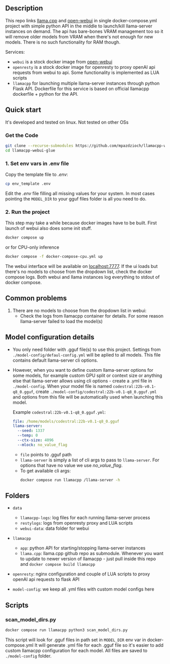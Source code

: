 ## Description

This repo links [llama.cpp](https://github.com/ggerganov/llama.cpp) and [open-webui](https://github.com/open-webui/open-webui) in single docker-compose.yml project with simple python API in the middle to launch/kill llama-server instances on demand. The api has bare-bones VRAM management too so it will remove older models from VRAM when there's not enough for new models.
There is no such functionality for RAM though.

Services:

- `webui` is a stock docker image from [open-webui](https://github.com/open-webui/open-webui)
- `openresty` is a stock docker image for openresty to proxy openAI api requests from webui to api. Some functionality is implemented as LUA scripts
- `llamacpp` for launching multiple llama-server instances through python Flask API. Dockerfile for this service is based on official llamacpp dockerfile + python for the API.

## Quick start

It's developed and tested on linux. Not tested on other OSs

### Get the Code

```bash
git clone --recurse-submodules https://github.com/mpazdzioch/llamacpp-webui-glue.git
cd llamacpp-webui-glue
```

### 1. Set env vars in .env file

Copy the template file to *.env*: 
```bash
cp env_template .env
```
Edit the *.env* file filling all missing values for your system. In most cases pointing the `MODEL_DIR` to your gguf files folder is all you need to do.

### 2. Run the project
This step may take a while because docker images have to be built. First launch of webui also does some init stuff. 
```bash
docker compose up
```
or for CPU-only inference

```bash
docker compose -f docker-compose-cpu.yml up
```

The webui interface will be available on [localhost:7777](http://localhost:7777). If the ui loads but there's no models to choose from the dropdown list, check the docker compose logs. Both webui and llama instances log everything to stdout of docker compose.

## Common problems

1. There are no models to choose from the dropdown list in webui:
   - Check the logs from llamacpp container for details. For some reason llama-server failed to load the model(s)

## Model configuration details

- You only need folder with .gguf file(s) to use this project. Settings from `./model-config/defaul-config.yml` will be aplied to all models. This file contains default llama-server cli options.

- However, when you want to define custom llama-server options for some models, for example custom GPU split or context size or anything else that llama-server allows using cli options - create a .yml file in `./model-config`. When your model file is named `codestral:22b-v0.1-q8_0.gguf`, create `./model-config/codestral:22b-v0.1-q8_0.gguf.yml` and options from this file will be automatically used when launching this model.

  Example `codestral:22b-v0.1-q8_0.gguf.yml`:
  ```yaml
  file: /home/models/codestral:22b-v0.1-q8_0.gguf
  llama-server:
    --seed: 1337
    --temp: 0
    --ctx-size: 4096
    --mlock: no_value_flag
  ```
  - `file` points to .gguf path
  - `llama-server` is simply a list of cli args to pass to `llama-server`. For options that have no value we use *no_value_flag*. 
  - To get available cli args: 
    ```bash
    docker compose run llamacpp /llama-server -h
    ```

## Folders

- `data`
  - `llamacpp-logs`: log files for each running llama-server process
  - `restylogs`: logs from openresty proxy and LUA scripts
  - `webui-data`: data folder for webui

- `llamacpp`
  - `app`: python API for starting/stopping llama-server instances
  - `llama.cpp`: llama.cpp github repo as submodule. Whenever you want to update to newer version of llamacpp - just pull inside this repo and `docker compose build llamacpp`

- `openresty`: nginx configuration and couple of LUA scripts to proxy openAI api requests to flask API

- `model-config`: we keep all .yml files with custom model configs here

## Scripts

### scan_model_dirs.py
```bash
docker compose run llamacpp python3 scan_model_dirs.py
```
This script will look for .gguf files in path set in `MODEL_DIR` env var in docker-compose.yml
It will generate .yml file for each .gguf file so it's easier to add custom llamacpp configuration for each model. All files are saved to `./model-config` folder.
